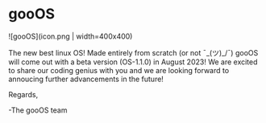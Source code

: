 # gooOS
![gooOS](icon.png | width=400x400)



The new best linux OS! Made entirely from scratch (or not  ¯\_(ツ)_/¯)
gooOS will come out with a beta version (OS-1.1.0) in August 2023! We are excited to share our coding genius with you and we are looking forward to annoucing further advancements in the future!

Regards,

-The gooOS team
